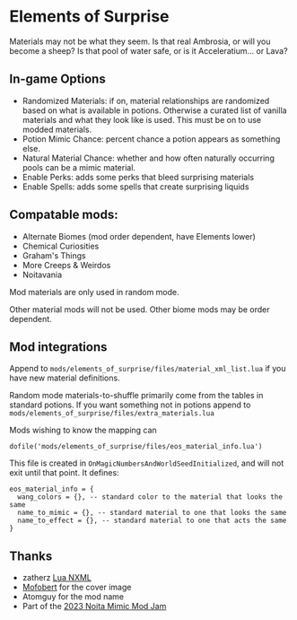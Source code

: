 # Elements of Surprise

Materials may not be what they seem. Is that real Ambrosia, or will you become a sheep? Is that pool of water safe, or is it Acceleratium... or Lava?

## In-game Options

- Randomized Materials: if on, material relationships are randomized based on what is available in potions. Otherwise a curated list of vanilla materials and what they look like is used. This must be on to use modded materials.
- Potion Mimic Chance: percent chance a potion appears as something else.
- Natural Material Chance: whether and how often naturally occurring pools can be a mimic material.
- Enable Perks: adds some perks that bleed surprising materials
- Enable Spells: adds some spells that create surprising liquids

## Compatable mods:

- Alternate Biomes (mod order dependent, have Elements lower)
- Chemical Curiosities
- Graham's Things
- More Creeps & Weirdos
- Noitavania

Mod materials are only used in random mode.

Other material mods will not be used. Other biome mods may be order dependent.

## Mod integrations

Append to `mods/elements_of_surprise/files/material_xml_list.lua` if you have new material definitions.

Random mode materials-to-shuffle primarily come from the tables in standard potions. If you want something not in potions append to `mods/elements_of_surprise/files/extra_materials.lua`

Mods wishing to know the mapping can

`dofile('mods/elements_of_surprise/files/eos_material_info.lua')`

This file is created in `OnMagicNumbersAndWorldSeedInitialized`, and will not exit until that point. It defines:

```
eos_material_info = {
  wang_colors = {}, -- standard color to the material that looks the same
  name_to_mimic = {}, -- standard material to one that looks the same
  name_to_effect = {}, -- standard material to one that acts the same
}
```

## Thanks

- zatherz [Lua NXML](https://github.com/zatherz/luanxml)
- [Mofobert](https://steamcommunity.com/id/mofobert/) for the cover image
- Atomguy for the mod name
- Part of the [2023 Noita Mimic Mod Jam](https://discord.com/channels/453998283174576133/1110628700086620260)
